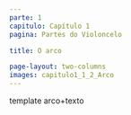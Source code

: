 ```yaml
---
parte: 1
capitulo: Capítulo 1
pagina: Partes do Violoncelo

title: O arco

page-layout: two-columns
images: capitulo1_1_2_Arco
---
```


template arco+texto
